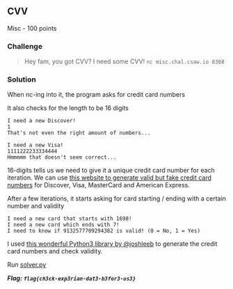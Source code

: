 ## CVV
Misc - 100 points

### Challenge 
> Hey fam, you got CVV? I need some CVV!
`nc misc.chal.csaw.io 8308`

### Solution
When nc-ing into it, the program asks for credit card numbers

It also checks for the length to be 16 digits
	
	I need a new Discover!
	1
	That's not even the right amount of numbers... 

	I need a new Visa!
	1111222233334444
	Hmmmmm that doesn't seem correct...

16-digits tells us we need to give it a unique credit card number for each iteration.
We can use [this website to generate valid but fake credit card numbers](http://www.getcreditcardnumbers.com/credit-card-generator) for Discover, Visa, MasterCard and American Express.

After a few iterations, it starts asking for card starting / ending with a certain number and validity

	I need a new card that starts with 1698!
	I need a new card which ends with 7!
	I need to know if 9132577709294382 is valid! (0 = No, 1 = Yes)

I used [this wonderful Python3 library by @joshleeb](https://github.com/joshleeb/creditcard) to generate the credit card numbers and check validity.

Run [solver.py](solver.py)

***Flag: `flag{ch3ck-exp3rian-dat3-b3for3-us3}`***